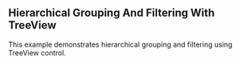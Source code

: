 ## Hierarchical Grouping And Filtering With TreeView
This example demonstrates hierarchical grouping and filtering using TreeView control.